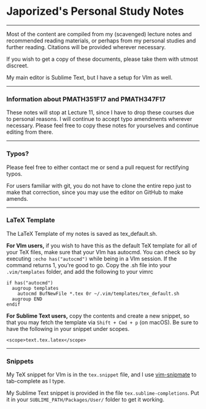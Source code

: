 # Japorized's Personal Study Notes
---
Most of the content are compiled from my (scavenged) lecture notes and recommended reading materials, or perhaps from my personal studies and further reading. Citations will be provided wherever necessary.

If you wish to get a copy of these documents, please take them with utmost discreet.

My main editor is Sublime Text, but I have a setup for VIm as well.

---
### Information about PMATH351F17 and PMATH347F17

These notes will stop at Lecture 11, since I have to drop these courses due to personal reasons. I will continue to accept typo amendments wherever necessary. Please feel free to copy these notes for yourselves and continue editing from there.

---
### Typos?

Please feel free to either contact me or send a pull request for rectifying typos.

For users familiar with git, you do not have to clone the entire repo just to make that correction, since you may use the editor on GitHub to make amends.

---
### LaTeX Template

The LaTeX Template of my notes is saved as tex\_default.sh.

**For VIm users,** if you wish to have this as the default TeX template for all of your TeX files, make sure that your VIm has autocmd. You can check so by executing `:echo has("autocmd")` while being in a VIm session. If the command returns 1, you're good to go. Copy the .sh file into your `.vim/templates` folder, and add the following to your vimrc

```
if has("autocmd")
  augroup templates
    autocmd BufNewFile *.tex 0r ~/.vim/templates/tex_default.sh
  augroup END
endif
```

**For Sublime Text users,** copy the contents and create a new snippet, so that you may fetch the template via `Shift + Cmd + p` (on macOS). Be sure to have the following in your snippet under scopes.

```
<scope>text.tex.latex</scope>
```

---
### Snippets

My TeX snippet for VIm is in the `tex.snippet` file, and I use [vim-snipmate](https://vimawesome.com/plugin/vim-snipmate-mine) to tab-complete as I type.

My Sublime Text snippet is provided in the file `tex.sublime-completions`. Put it in your `SUBLIME_PATH/Packages/User/` folder to get it working.
